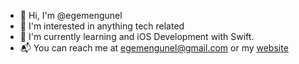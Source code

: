 - 👋 Hi, I'm @egemengunel
- 👀 I'm interested in anything tech related
- 🌱 I'm currently learning and iOS Development with Swift.
- 📬 You can reach me at egemengunel@gmail.com or my [website](https://egemengunel.dev)
